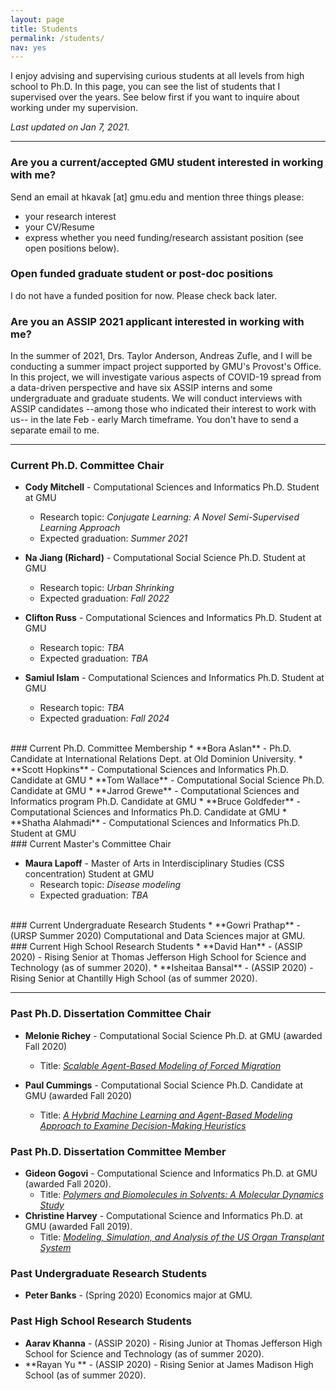 ```yaml
---
layout: page
title: Students
permalink: /students/
nav: yes
---
```


I enjoy advising and supervising curious students at all levels from high school to Ph.D. In this page, you can see the list of students that I supervised over the years. See below first if you want to inquire about working under my supervision.

*Last updated on Jan 7, 2021.*

---

### Are you a current/accepted GMU student interested in working with me?
Send an email at hkavak [at] gmu.edu and mention three things please:  
* your research interest
* your CV/Resume 
* express whether you need funding/research assistant position (see open positions below).

### Open funded graduate student or post-doc positions
I do not have a funded position for now. Please check back later.


### Are you an ASSIP 2021 applicant interested in working with me?
In the summer of 2021, Drs. Taylor Anderson, Andreas Zufle, and I will be conducting a summer impact project supported by GMU's Provost's Office. In this project, we will investigate various aspects of COVID-19 spread from a data-driven perspective and have six ASSIP interns and some undergraduate and graduate students. We will conduct interviews with ASSIP candidates --among those who indicated their interest to work with us-- in the late Feb - early March timeframe. You don't have to send a separate email to me.

---
  
### Current Ph.D. Committee Chair

  
* **Cody Mitchell** - Computational Sciences and Informatics Ph.D. Student at GMU
  * Research topic: *Conjugate Learning: A Novel Semi-Supervised Learning Approach*
  * Expected graduation: *Summer 2021*
  
* **Na Jiang (Richard)** - Computational Social Science Ph.D. Student at GMU
  * Research topic: *Urban Shrinking*
  * Expected graduation: *Fall 2022*
  
* **Clifton Russ** - Computational Sciences and Informatics Ph.D. Student at GMU
  * Research topic: *TBA*
  * Expected graduation: *TBA*
  
* **Samiul Islam** - Computational Sciences and Informatics Ph.D. Student at GMU
  * Research topic: *TBA*
  * Expected graduation: *Fall 2024*


<br/>
### Current Ph.D. Committee Membership
* **Bora Aslan** - Ph.D. Candidate at International Relations Dept. at Old Dominion University.
* **Scott Hopkins** - Computational Sciences and Informatics Ph.D. Candidate at GMU 
* **Tom Wallace** - Computational Social Science Ph.D. Candidate at GMU
* **Jarrod Grewe** - Computational Sciences and Informatics program Ph.D. Candidate  at GMU
* **Bruce Goldfeder** - Computational Sciences and Informatics Ph.D. Candidate at GMU
* **Shatha Alahmadi** - Computational Sciences and Informatics Ph.D. Student at GMU

<br/>
### Current Master's Committee Chair

* **Maura Lapoff** - Master of Arts in Interdisciplinary Studies (CSS concentration) Student at GMU
  * Research topic: *Disease modeling*
  * Expected graduation: *TBA*
  

<br/>
### Current Undergraduate Research Students
* **Gowri Prathap** - (URSP Summer 2020) Computational and Data Sciences major at GMU.

<br/>
### Current High School Research Students
* **David Han** - (ASSIP 2020) - Rising Senior at Thomas Jefferson High School for Science and Technology  (as of summer 2020).
* **Isheitaa Bansal** - (ASSIP 2020) - Rising Senior at Chantilly High School (as of summer 2020).

---

### Past Ph.D. Dissertation Committee Chair
* **Melonie Richey** - Computational Social Science Ph.D.  at GMU (awarded Fall 2020)
  * Title: [*Scalable Agent-Based Modeling of Forced Migration*](https://www.dropbox.com/s/fdbpildwkzrat3q/Richey_2020_abstract.pdf?dl=0)
  
* **Paul Cummings** - Computational Social Science Ph.D. Candidate at GMU (awarded Fall 2020)
  * Title: [*A Hybrid Machine Learning and Agent-Based Modeling Approach to Examine Decision-Making Heuristics*](https://www.dropbox.com/s/6dl6wf5nhabayc8/PaulCummings_PHD_Abstract.pdf?dl=0)

### Past Ph.D. Dissertation Committee Member
* **Gideon Gogovi** - Computational Science and Informatics Ph.D. at GMU (awarded Fall 2020).
  * Title: [*Polymers and Biomolecules in Solvents: A Molecular Dynamics Study*](https://search.proquest.com)  
* **Christine Harvey** - Computational Science and Informatics Ph.D. at GMU (awarded Fall 2019).
  * Title: [*Modeling, Simulation, and Analysis of the US Organ Transplant System*](https://search.proquest.com/docview/2379670232)  


### Past Undergraduate Research Students
* **Peter Banks** - (Spring 2020) Economics major at GMU.

### Past High School Research Students
* **Aarav Khanna** - (ASSIP 2020) - Rising Junior at Thomas Jefferson High School for Science and Technology (as of summer 2020).
* **Rayan Yu ** - (ASSIP 2020) - Rising Senior at James Madison High School  (as of summer 2020).

